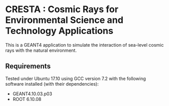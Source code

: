 # CRESTA : Cosmic Rays for Environmental Science and Technology Applications 

This is a GEANT4 application to simulate the interaction of sea-level cosmic rays with the natural environment. 

## Requirements

Tested under Ubuntu 17.10 using GCC version 7.2 with the following software installed (with their dependencies): 

* GEANT4.10.03.p03
* ROOT 6.10.08
